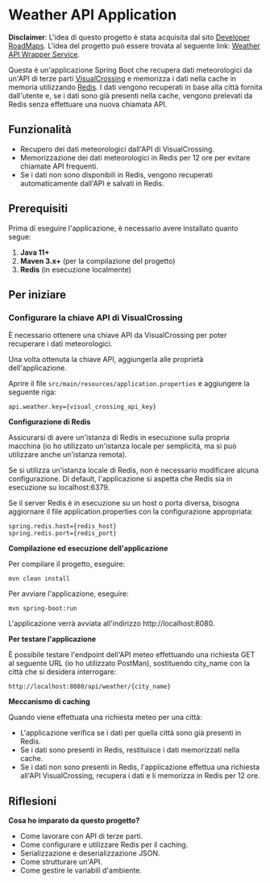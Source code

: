 # Weather API Application

**Disclaimer**: L'idea di questo progetto è stata acquisita dal sito [Developer RoadMaps](https://roadmap.sh). L'idea del progetto può essere trovata al seguente link: [Weather API Wrapper Service](https://roadmap.sh/projects/weather-api-wrapper-service).

Questa è un'applicazione Spring Boot che recupera dati meteorologici da un'API di terze parti [VisualCrossing](https://www.visualcrossing.com/) e memorizza i dati nella cache in memoria utilizzando [Redis](https://redis.io/). I dati vengono recuperati in base alla città fornita dall'utente e, se i dati sono già presenti nella cache, vengono prelevati da Redis senza effettuare una nuova chiamata API.

## Funzionalità

- Recupero dei dati meteorologici dall'API di VisualCrossing.
- Memorizzazione dei dati meteorologici in Redis per 12 ore per evitare chiamate API frequenti.
- Se i dati non sono disponibili in Redis, vengono recuperati automaticamente dall'API e salvati in Redis.

## Prerequisiti

Prima di eseguire l'applicazione, è necessario avere installato quanto segue:

1. **Java 11+**
2. **Maven 3.x+** (per la compilazione del progetto)
3. **Redis** (in esecuzione localmente)

## Per iniziare

### Configurare la chiave API di VisualCrossing

È necessario ottenere una chiave API da VisualCrossing per poter recuperare i dati meteorologici.

Una volta ottenuta la chiave API, aggiungerla alle proprietà dell'applicazione.

Aprire il file `src/main/resources/application.properties` e aggiungere la seguente riga:

    api.weather.key={visual_crossing_api_key}

**Configurazione di Redis**

Assicurarsi di avere un'istanza di Redis in esecuzione sulla propria macchina (io ho utilizzato un'istanza locale per semplicità, ma si può utilizzare anche un'istanza remota).

Se si utilizza un'istanza locale di Redis, non è necessario modificare alcuna configurazione. Di default, l'applicazione si aspetta che Redis sia in esecuzione su localhost:6379.

Se il server Redis è in esecuzione su un host o porta diversa, bisogna aggiornare il file application.properties con la configurazione appropriata:

    spring.redis.host={redis_host}
    spring.redis.port={redis_port}

**Compilazione ed esecuzione dell'applicazione**

Per compilare il progetto, eseguire:

    mvn clean install

Per avviare l'applicazione, eseguire:

    mvn spring-boot:run

L'applicazione verrà avviata all'indirizzo http://localhost:8080.

**Per testare l'applicazione**

È possibile testare l'endpoint dell'API meteo effettuando una richiesta GET al seguente URL (io ho utilizzato PostMan), sostituendo city_name con la città che si desidera interrogare:

    http://localhost:8080/api/weather/{city_name}

**Meccanismo di caching**

Quando viene effettuata una richiesta meteo per una città:

- L'applicazione verifica se i dati per quella città sono già presenti in Redis.
- Se i dati sono presenti in Redis, restituisce i dati memorizzati nella cache.
- Se i dati non sono presenti in Redis, l'applicazione effettua una richiesta all'API VisualCrossing, recupera i dati e li memorizza in Redis per 12 ore.

## Riflesioni

**Cosa ho imparato da questo progetto?**

- Come lavorare con API di terze parti.
- Come configurare e utilizzare Redis per il caching.
- Serializzazione e deserializzazione JSON.
- Come strutturare un'API.
- Come gestire le variabili d'ambiente.
